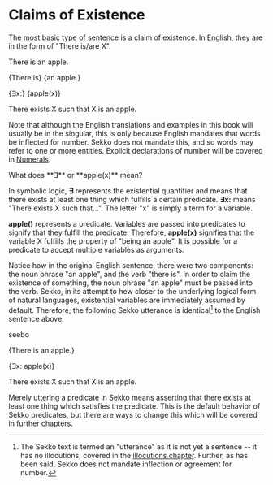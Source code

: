 # Claims of Existence
The most basic type of sentence is a claim of existence. In English, they are in the form of "There is/are X".

<gloss>
There is an apple.

{There is} {an apple.}

{∃x:} {apple(x)}

There exists X such that X is an apple.
</gloss>

Note that although the English translations and examples in this book will usually be in the singular, this is only because English mandates that words be inflected for number. Sekko does not mandate this, and so words may refer to one or more entities. Explicit declarations of number will be covered in [Numerals](numerals.md).

<spoiler>
What does **∃** or **apple(x)** mean?

In symbolic logic, **∃** represents the existential quantifier and means that there exists at least one thing which fulfills a certain predicate. **∃x:** means "There exists X such that...". The letter "x" is simply a term for a variable.
	
**apple()** represents a predicate. Variables are passed into predicates to signify that they fulfill the predicate. Therefore, **apple(x)** signifies that the variable X fulfills the property of "being an apple". It is possible for a predicate to accept multiple variables as arguments.
</spoiler>

Notice how in the original English sentence, there were two components: the noun phrase "an apple", and the verb "there is". In order to claim the existence of something, the noun phrase "an apple" must be passed into the verb. Sekko, in its attempt to hew closer to the underlying logical form of natural languages, existential variables are immediately assumed by default. Therefore, the following Sekko utterance is identical[^note] to the English sentence above.

<gloss>
seebo

{There is an apple.}
	
{∃x: apple(x)}
	
There exists X such that X is an apple.
</gloss>

Merely uttering a predicate in Sekko means asserting that there exists at least one thing which satisfies the predicate. This is the default behavior of Sekko predicates, but there are ways to change this which will be covered in further chapters. 

[^note]: The Sekko text is termed an "utterance" as it is not yet a sentence -- it has no illocutions, covered in the [illocutions chapter](illocutions.md). Further, as has been said, Sekko does not mandate inflection or agreement for number.

	